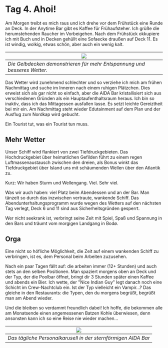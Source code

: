 <!--
.. title: Love Boat - The Real Story. Seetag
.. slug: norge04
.. date: 2019-03-24 12:32:32 UTC+01:00
.. tags: norwegen,norway,kreuzfahrt,cruise
.. category: unterwegs
.. link: 
.. description: 
.. type: text
-->

# Tag 4. Ahoi!

Am Morgen treibt es mich raus und ich drehe vor dem Frühstück eine Runde an Deck. In der Anytime Bar gibt es Kaffee für Frühaufsteher. Ich grüße die herumstehenden Raucher im Vorbeigehen. Nach dem Frühstück okkupiere ich mit Buch und in Decken gehüllt eine Sofaecke draußen auf Deck 11. Es ist windig, wolkig, etwas schön, aber auch ein wenig kalt.

| ![](../../images/norge2019/08.png) |
| --- |
| *Die Gelbdecken demonstrieren für mehr Entspannung und besseres Wetter.* |

Das Wetter wird zunehmend schlechter und so verziehe ich mich am frühen Nachmittag und suche im Inneren nach einem ruhigen Plätzchen. Dies erweist sich als gar nicht so einfach, aber die AIDA Bar kristallisiert sich aus verschiedenen Gründen als ein Hauptaufenthaltsraum heraus. Ich bin so inaktiv, dass ich das Mittagessen ausfallen lasse. Es setzt leichte Gereiztheit bei mir ein. Am Nachmittag steht wieder Edutainment auf dem Plan und der Ausflug zum Nordkap wird gebucht.

Ein Tourist tut, was ein Tourist tun muss.

## Mehr Wetter

Unser Schiff wird flankiert von zwei Tiefdruckgebieten. Das Hochdruckgebiet über heimatlichen Gefilden führt zu einem regen Luftmassenaustausch zwischen den dreien, als Bonus winkt das Tiefdruckgebiet über Island uns mit schäumenden Wellen über den Atlantik zu.

Kurz: Wir haben Sturm und Wellengang. Viel. Sehr viel.

Was wir auch haben: viel Platz beim Abendessen und an der Bar. Man tänzelt so durch das inzwischen vertraute, wankende Schiff. Das Abendunterhaltungsprogramm wurde wegen des Wetters auf den nächsten Tag verlegt, Deck 6 und 11 sind aus Sicherheitsgründen gesperrt.

Wer nicht seekrank ist, verbringt seine Zeit mit Spiel, Spaß und Spannung in den Bars und träumt vom morgigen Landgang in Bodø.

## Orga

Eine nicht so höfliche Möglichkeit, die Zeit auf einem wankenden Schiff zu verbringen, ist es, dem Personal beim Arbeiten zuzusehen.

Nach ein paar Tagen fällt auf: die arbeiten immer (12+ Stunden) und auch stets an den selben Positionen.
Man spaziert morgens oben an Deck und der Typ, der die Poolbar öffnet, bringt dir 3 Stunden später einen Kaffee und abends ein Bier. Ich wette, der "Nice Indian Guy" legt danach noch eine Schicht im Crew-Nachtclub ein. Ist der Typ vielleicht ein Vampir...? Das gleiche in den Restaurants: die Typen, den du morgens begrüßt, begrüßt man am Abend wieder.

Und die bleiben so verdammt freundlich dabei! Ich hoffe, die bekommen alle am Monatsende einen angemessenen Batzen Kohle überwiesen, denn ansonsten kann ich so eine Reise nie wieder machen...

| ![](../../images/norge2019/46.jpg) |
| --- |
| *Das tägliche Personalkarusell in der sternförmigen AIDA Bar* |

